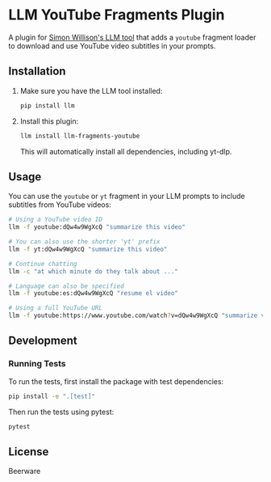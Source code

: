 # LLM YouTube Fragments Plugin

A plugin for [Simon Willison's LLM tool](https://github.com/simonw/llm) that adds a `youtube` fragment loader to download and use YouTube video subtitles in your prompts.

## Installation

1. Make sure you have the LLM tool installed:
   ```bash
   pip install llm
   ```

2. Install this plugin:
   ```bash
   llm install llm-fragments-youtube
   ```

   This will automatically install all dependencies, including yt-dlp.

## Usage

You can use the `youtube` or `yt` fragment in your LLM prompts to include subtitles from YouTube videos:

```bash
# Using a YouTube video ID
llm -f youtube:dQw4w9WgXcQ "summarize this video"

# You can also use the shorter 'yt' prefix
llm -f yt:dQw4w9WgXcQ "summarize this video"

# Continue chatting
llm -c "at which minute do they talk about ..."

# Language can also be specified
llm -f youtube:es:dQw4w9WgXcQ "resume el video"

# Using a full YouTube URL
llm -f youtube:https://www.youtube.com/watch?v=dQw4w9WgXcQ "summarize video"
```

## Development

### Running Tests

To run the tests, first install the package with test dependencies:

```bash
pip install -e ".[test]"
```

Then run the tests using pytest:

```bash
pytest
```

## License

Beerware

